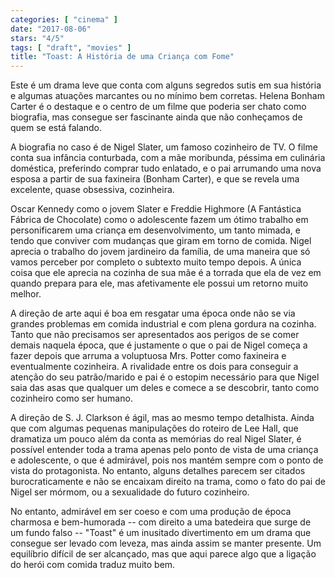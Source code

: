 ```yaml
---
categories: [ "cinema" ]
date: "2017-08-06"
stars: "4/5"
tags: [ "draft", "movies" ]
title: "Toast: A História de uma Criança com Fome"
---
```

Este é um drama leve que conta com alguns segredos sutis em sua história
e algumas atuações marcantes ou no mínimo bem corretas. Helena Bonham
Carter é o destaque e o centro de um filme que poderia ser chato como
biografia, mas consegue ser fascinante ainda que não conheçamos de
quem se está falando.

A biografia no caso é de Nigel Slater, um famoso cozinheiro de TV. O
filme conta sua infância conturbada, com a mãe moribunda, péssima
em culinária doméstica, preferindo comprar tudo enlatado, e o pai
arrumando uma nova esposa a partir de sua faxineira (Bonham Carter),
e que se revela uma excelente, quase obsessiva, cozinheira.

Oscar Kennedy como o jovem Slater e Freddie Highmore (A Fantástica
Fábrica de Chocolate) como o adolescente fazem um ótimo trabalho em
personificarem uma criança em desenvolvimento, um tanto mimada, e tendo
que conviver com mudanças que giram em torno de comida. Nigel aprecia
o trabalho do jovem jardineiro da família, de uma maneira que só vamos
perceber por completo o subtexto muito tempo depois. A única coisa que
ele aprecia na cozinha de sua mãe é a torrada que ela de vez em quando
prepara para ele, mas afetivamente ele possui um retorno muito melhor.

A direção de arte aqui é boa em resgatar uma época onde não se
via grandes problemas em comida industrial e com plena gordura na
cozinha. Tanto que não precisamos ser apresentados aos perigos de
se comer demais naquela época, que é justamente o que o pai de Nigel
começa a fazer depois que arruma a voluptuosa Mrs. Potter como faxineira
e eventualmente cozinheira. A rivalidade entre os dois para conseguir
a atenção do seu patrão/marido e pai é o estopim necessário para
que Nigel saia das asas que qualquer um deles e comece a se descobrir,
tanto como cozinheiro como ser humano.

A direção de S. J. Clarkson é ágil, mas ao mesmo tempo
detalhista. Ainda que com algumas pequenas manipulações do roteiro de
Lee Hall, que dramatiza um pouco além da conta as memórias do real Nigel
Slater, é possível entender toda a trama apenas pelo ponto de vista de
uma criança e adolescente, o que é admirável, pois nos mantém sempre
com o ponto de vista do protagonista. No entanto, alguns detalhes parecem
ser citados burocraticamente e não se encaixam direito na trama, como o
fato do pai de Nigel ser mórmom, ou a sexualidade do futuro cozinheiro.

No entanto, admirável em ser coeso e com uma produção de época
charmosa e bem-humorada -- com direito a uma batedeira que surge de
um fundo falso -- "Toast" é um inusitado divertimento em um drama que
consegue ser levado com leveza, mas ainda assim se manter presente. Um
equilíbrio difícil de ser alcançado, mas que aqui parece algo que a
ligação do herói com comida traduz muito bem.
